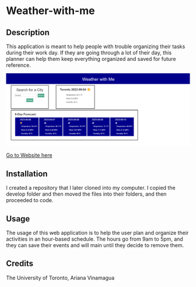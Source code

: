 # Weather-with-me
## Description
This application is meant to help people with trouble organizing their tasks during their work day. If they are going through a lot of their day, this planner can help them keep everything organized and saved for future reference.

![Webpage](./assets/images/weather.png)

[Go to Website here](https://ari07-ari.github.io/Weather-with-me/)

## Installation
I created a repository that I later cloned into my computer. I copied the develop folder and then moved the files into their folders, and then proceeded to code.

## Usage
The usage of this web application is to help the user plan and organize their activities in an hour-based schedule. The hours go from 9am to 5pm, and they can save their events and will main until they decide to remove them.

## Credits
The University of Toronto,
Ariana Vinamagua